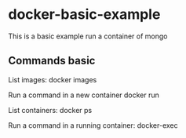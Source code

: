 # docker-basic-example
This is a basic example run a container of mongo

## Commands basic

List images:
 docker images

Run a command in a new container
 docker run

List containers:
 docker ps

Run a command in a running container:
 docker-exec
